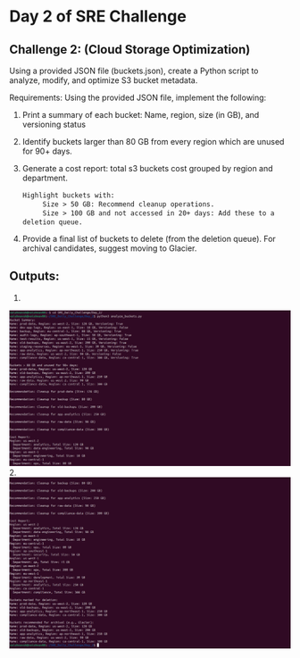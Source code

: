 # Day 2 of SRE Challenge

## Challenge 2: (Cloud Storage Optimization)
Using a provided JSON file (buckets.json), create a Python script to analyze, modify, and optimize S3 bucket metadata.

Requirements:
Using the provided JSON file, implement the following:

1. Print a summary of each bucket: Name, region, size (in GB), and versioning status

2. Identify buckets larger than 80 GB from every region which are unused for 90+ days. 

3. Generate a cost report: total s3 buckets cost grouped by region and department. 

       Highlight buckets with:
            Size > 50 GB: Recommend cleanup operations.
            Size > 100 GB and not accessed in 20+ days: Add these to a deletion queue.
4. Provide a final list of buckets to delete (from the deletion queue). For archival candidates, suggest moving to Glacier.

## Outputs: 
1.
![Screenshot 1](https://github.com/Vaishnav88sk/SRE_daily_challenge/blob/main/Day_2/outputs/Day2_Screenshot_1.png?raw=true)
2.
![Screenshot 2](https://github.com/Vaishnav88sk/SRE_daily_challenge/blob/main/Day_2/outputs/Day2_Screenshot_2.png?raw=true)
